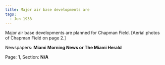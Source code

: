 ```yaml
---  
title: Major air base developments are  
tags:  
  - Jun 1933  
---  
```

  
Major air base developments are planned for Chapman Field. [Aerial photos of Chapman Field on page 2.]  
  
Newspapers: **Miami Morning News or The Miami Herald**  
  
Page: **1**, Section: **N/A** 
